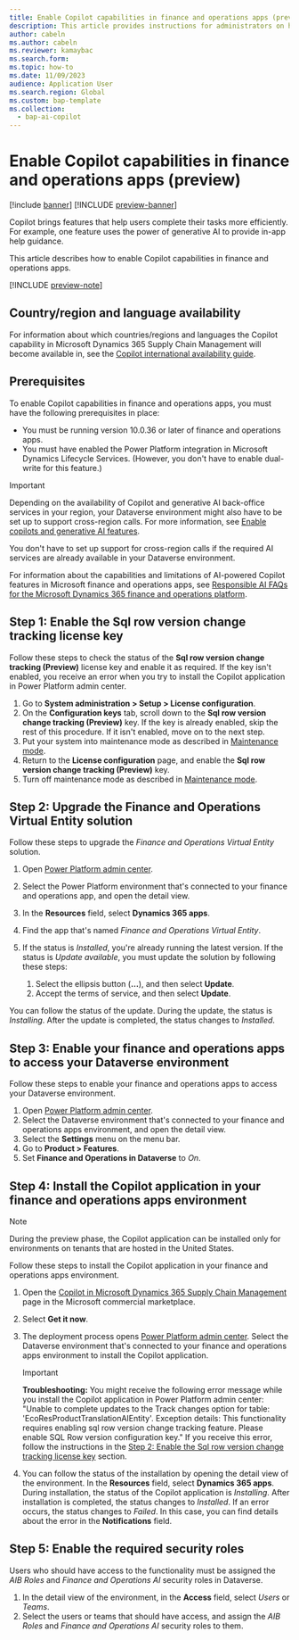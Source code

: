 ```yaml
---
title: Enable Copilot capabilities in finance and operations apps (preview)
description: This article provides instructions for administrators on how to enable Copilot capabilities in finance and operations apps
author: cabeln
ms.author: cabeln
ms.reviewer: kamaybac
ms.search.form:
ms.topic: how-to
ms.date: 11/09/2023
audience: Application User
ms.search.region: Global
ms.custom: bap-template
ms.collection:
  - bap-ai-copilot
---
```


# Enable Copilot capabilities in finance and operations apps (preview)

[!include [banner](../includes/banner.md)]
[!INCLUDE [preview-banner](../../../supply-chain/includes/preview-banner.md)]

Copilot brings features that help users complete their tasks more efficiently. For example, one feature uses the power of generative AI to provide in-app help guidance.

This article describes how to enable Copilot capabilities in finance and operations apps.

[!INCLUDE [preview-note](../../../supply-chain/includes/preview-note.md)]

## Country/region and language availability

For information about which countries/regions and languages the Copilot capability in Microsoft Dynamics 365 Supply Chain Management will become available in, see the [Copilot international availability guide](https://dynamics.microsoft.com/availability-reports/copilotreport/).

## Prerequisites

To enable Copilot capabilities in finance and operations apps, you must have the following prerequisites in place:

- You must be running version 10.0.36 or later of finance and operations apps.
- You must have enabled the Power Platform integration in Microsoft Dynamics Lifecycle Services. (However, you don't have to enable dual-write for this feature.)

> [!IMPORTANT]
> Depending on the availability of Copilot and generative AI back-office services in your region, your Dataverse environment might also have to be set up to support cross-region calls. For more information, see [Enable copilots and generative AI features](/power-platform/admin/geographical-availability-copilot).
>
> You don't have to set up support for cross-region calls if the required AI services are already available in your Dataverse environment.
>
> For information about the capabilities and limitations of AI-powered Copilot features in Microsoft finance and operations apps, see [Responsible AI FAQs for the Microsoft Dynamics 365 finance and operations platform](../responsible-ai/responsible-ai-overview.md).

## <a name="enable-sql-key"></a>Step 1: Enable the Sql row version change tracking license key

Follow these steps to check the status of the **Sql row version change tracking (Preview)** license key and enable it as required. If the key isn't enabled, you receive an error when you try to install the Copilot application in Power Platform admin center.

1. Go to **System administration \> Setup \> License configuration**.
1. On the **Configuration keys** tab, scroll down to the **Sql row version change tracking (Preview)** key. If the key is already enabled, skip the rest of this procedure. If it isn't enabled, move on to the next step.
1. Put your system into maintenance mode as described in [Maintenance mode](../sysadmin/maintenance-mode.md).
1. Return to the **License configuration** page, and enable the **Sql row version change tracking (Preview)** key.
1. Turn off maintenance mode as described in [Maintenance mode](../sysadmin/maintenance-mode.md).

## Step 2: Upgrade the Finance and Operations Virtual Entity solution

Follow these steps to upgrade the *Finance and Operations Virtual Entity* solution.

1. Open [Power Platform admin center](https://admin.powerplatform.microsoft.com/).
1. Select the Power Platform environment that's connected to your finance and operations app, and open the detail view.
1. In the **Resources** field, select **Dynamics 365 apps**.
1. Find the app that's named *Finance and Operations Virtual Entity*.
1. If the status is *Installed*, you're already running the latest version. If the status is *Update available*, you must update the solution by following these steps:

    1. Select the ellipsis button (**&hellip;**), and then select **Update**.
    1. Accept the terms of service, and then select **Update**.

You can follow the status of the update. During the update, the status is *Installing*. After the update is completed, the status changes to *Installed*.

## Step 3: Enable your finance and operations apps to access your Dataverse environment

Follow these steps to enable your finance and operations apps to access your Dataverse environment.

1. Open [Power Platform admin center](https://admin.powerplatform.microsoft.com/).
1. Select the Dataverse environment that's connected to your finance and operations apps environment, and open the detail view.
1. Select the **Settings** menu on the menu bar.
1. Go to **Product \> Features**.
1. Set **Finance and Operations in Dataverse** to *On*.

## Step 4: Install the Copilot application in your finance and operations apps environment

> [!NOTE]
> During the preview phase, the Copilot application can be installed only for environments on tenants that are hosted in the United States.

Follow these steps to install the Copilot application in your finance and operations apps environment.

1. Open the [Copilot in Microsoft Dynamics 365 Supply Chain Management](https://aka.ms/dynamicsfnocopilot_scmaiapp) page in the Microsoft commercial marketplace.
1. Select **Get it now**.
1. The deployment process opens [Power Platform admin center](https://admin.powerplatform.microsoft.com/). Select the Dataverse environment that's connected to your finance and operations apps environment to install the Copilot application.

    > [!IMPORTANT]
    > **Troubleshooting:** You might receive the following error message while you install the Copilot application in Power Platform admin center: "Unable to complete updates to the Track changes option for table: 'EcoResProductTranslationAIEntity'. Exception details: This functionality requires enabling sql row version change tracking feature. Please enable SQL Row version configuration key." If you receive this error, follow the instructions in the [Step 2: Enable the Sql row version change tracking license key](#enable-sql-key) section.

1. You can follow the status of the installation by opening the detail view of the environment. In the **Resources** field, select **Dynamics 365 apps**. During installation, the status of the Copilot application is *Installing*. After installation is completed, the status changes to *Installed*. If an error occurs, the status changes to *Failed*. In this case, you can find details about the error in the **Notifications** field.

## Step 5: Enable the required security roles

Users who should have access to the functionality must be assigned the *AIB Roles* and *Finance and Operations AI* security roles in Dataverse.

1. In the detail view of the environment, in the **Access** field, select *Users* or *Teams*.
2. Select the users or teams that should have access, and assign the *AIB Roles* and *Finance and Operations AI* security roles to them.
